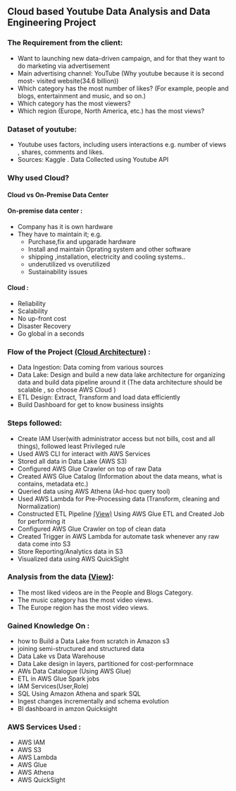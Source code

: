 ## Cloud based Youtube Data Analysis and Data Engineering Project

### The  Requirement from the client:
- Want to launching new data-driven campaign, and for that they want to do marketing via advertisement 
- Main advertising channel: YouTube (Why youtube because it is second most- visited website(34.6 billion))
- Which category has the most number of likes? (For example, people and blogs, entertainment and music, and so on.)
- Which category has the most viewers?
- Which region (Europe, North America, etc.) has the most views?

### Dataset of youtube:
- Youtube uses factors, including users interactions
  e.g. number of views , shares,  comments and likes.
- Sources: Kaggle . Data Collected using Youtube API

### Why used Cloud?

#### Cloud vs On-Premise Data Center

#### On-premise data center :
- Company has it is own hardware
- They have to maintain it;
  e.g.
    - Purchase,fix and upgarade hardware
    - Install and maintain Oprating system and other software 
    - shipping ,installation, electricity and cooling systems..
    - underutilized vs overutilized
    - Sustainability issues 

#### Cloud :
- Reliability 
- Scalability
- No up-front cost
- Disaster Recovery
- Go global in a seconds   

### Flow of the Project [(Cloud Architecture)](https://github.com/Rumit-Varsani/Cloud-based-Youtube-Data-Analysis-and-Data-Engineering-Project/blob/main/Diagram.png) :

- Data Ingestion: Data coming from various sources 
- Data Lake: Design and build a new data lake architecture for organizing data and build data pipeline around it (The data architecture should be scalable , so choose AWS Cloud )
- ETL Design: Extract, Transform and load data efficiently
- Build Dashboard for get to know business insights

### Steps followed:

- Create IAM User(with administrator access but not bills, cost and all things), followed least Privileged  rule
- Used AWS CLI for interact with AWS Services
- Stored all data in Data Lake (AWS S3)
- Configured AWS Glue Crawler  on top of raw Data
- Created AWS Glue Catalog (Information about the data means, what is contains, metadata etc.)
- Queried data using AWS Athena (Ad-hoc query tool)
- Used AWS Lambda for Pre-Processing data (Transform, cleaning and Normalization) 
- Constructed ETL Pipeline [(View)](https://github.com/Rumit-Varsani/Cloud-based-Youtube-Data-Analysis-and-Data-Engineering-Project/blob/main/ETL%20AWS%20Glue.png) Using AWS Glue ETL and Created Job for performing it
- Configured AWS Glue Crawler on top of clean data 
- Created Trigger in AWS Lambda for automate task whenever any raw data come into S3
- Store Reporting/Analytics data in S3
- Visualized data using AWS QuickSight 

### Analysis from the data [(View)](https://github.com/Rumit-Varsani/Cloud-based-Youtube-Data-Analysis-and-Data-Engineering-Project/blob/main/Dashboard.jpg):

- The most liked videos are in the People and Blogs Category.
- The music category has the most video views.
- The Europe region has the most video views.

### Gained Knowledge On :

- how to Build a Data Lake from scratch in Amazon s3 
- joining semi-structured and structured data
- Data Lake vs Data Warehouse
- Data Lake design in layers, partitioned for cost-performnace 
- AWs Data Catalogue (Using AWS Glue)
- ETL in AWS Glue Spark jobs
- IAM Services(User,Role)
- SQL Using Amazon Athena and spark SQL
- Ingest changes incrementally and schema evolution 
- BI dashboard in amzon Quicksight

### AWS Services Used :

- AWS IAM
- AWS S3
- AWS Lambda
- AWS Glue
- AWS Athena
- AWS QuickSight

